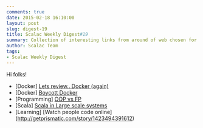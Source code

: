 ```yaml
---
comments: true
date: 2015-02-18 16:10:00
layout: post
slug: digest-19
title: Scalac Weekly Digest#19
summary: Collection of interesting links from around of web chosen for you by Scalac team
author: Scalac Team
tags:
- Scalac Weekly Digest
---
```


Hi folks!

* \[Docker\] [Lets review.. Docker (again)](http://iops.io/blog/docker-hype/)
* \[Docker\] [Boycott Docker](http://www.boycottdocker.org)
* \[Programming\] [OOP vs FP](http://www.lispcast.com/object-oriented-vs-functional-duals) 
* \[Scala\] [Scala in Large scale systems](http://www.infoq.com/articles/Scala-Series-Part-1) 
* \[Learning\] [Watch people code online] (http://getprismatic.com/story/1423494391612)

